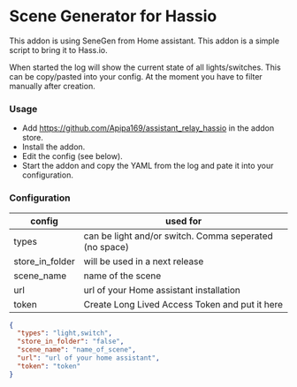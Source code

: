 # Scene Generator for Hassio
This addon is using SeneGen from Home assistant. This addon is a simple script to bring it to Hass.io.

When started the log will show the current state of all lights/switches. This can be copy/pasted into your config. At the moment you have to filter manually after creation.


### Usage
- Add https://github.com/Apipa169/assistant_relay_hassio in the addon store.
- Install the addon.
- Edit the config (see below).
- Start the addon and copy the YAML from the log and pate it into your configuration.


### Configuration

| config        | used for          | 
| ------------- |-------------| 
| types      | can be light and/or switch. Comma seperated (no space) | 
| store_in_folder  | will be used in a next release      | 
| scene_name | name of the scene     | 
| url | url of your Home assistant installation |
| token | Create Long Lived Access Token and put it here |

```json
{
  "types": "light,switch",
  "store_in_folder": "false",
  "scene_name": "name_of_scene",
  "url": "url of your home assistant",
  "token": "token"
}
```


  

